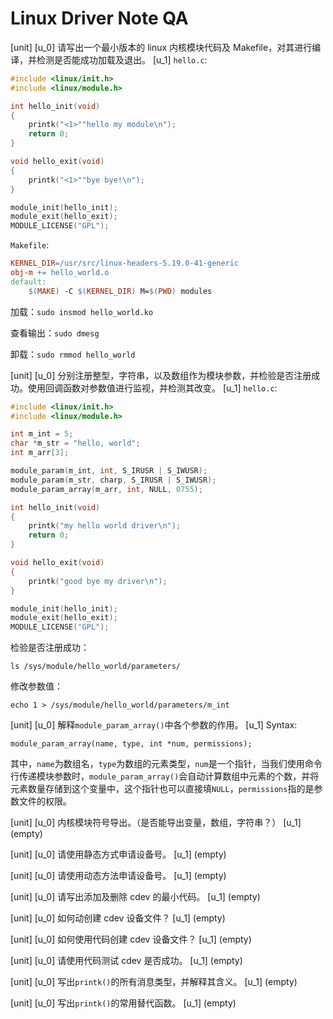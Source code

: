 # Linux Driver Note QA

[unit]
[u_0]
请写出一个最小版本的 linux 内核模块代码及 Makefile，对其进行编译，并检测是否能成功加载及退出。
[u_1]
`hello.c`:

```c
#include <linux/init.h>
#include <linux/module.h>

int hello_init(void)
{
    printk("<1>""hello my module\n");
    return 0;
}

void hello_exit(void)
{
    printk("<1>""bye bye!\n");
}

module_init(hello_init);
module_exit(hello_exit);
MODULE_LICENSE("GPL");
```

`Makefile`:

```Makefile
KERNEL_DIR=/usr/src/linux-headers-5.19.0-41-generic
obj-m += hello_world.o
default:
	$(MAKE) -C $(KERNEL_DIR) M=$(PWD) modules
```

加载：`sudo insmod hello_world.ko`

查看输出：`sudo dmesg`

卸载：`sudo rmmod hello_world`

[unit]
[u_0]
分别注册整型，字符串，以及数组作为模块参数，并检验是否注册成功。使用回调函数对参数值进行监视，并检测其改变。
[u_1]
`hello.c`:

```c
#include <linux/init.h>
#include <linux/module.h>

int m_int = 5;
char *m_str = "hello, world";
int m_arr[3];

module_param(m_int, int, S_IRUSR | S_IWUSR);
module_param(m_str, charp, S_IRUSR | S_IWUSR);
module_param_array(m_arr, int, NULL, 0755);

int hello_init(void)
{
    printk("my hello world driver\n");
    return 0;
}

void hello_exit(void)
{
    printk("good bye my driver\n");
}

module_init(hello_init);
module_exit(hello_exit);
MODULE_LICENSE("GPL");
```

检验是否注册成功：

`ls /sys/module/hello_world/parameters/`

修改参数值：

`echo 1 > /sys/module/hello_world/parameters/m_int`

[unit]
[u_0]
解释`module_param_array()`中各个参数的作用。
[u_1]
Syntax:

`module_param_array(name, type, int *num, permissions);`

其中，`name`为数组名，`type`为数组的元素类型，`num`是一个指针，当我们使用命令行传递模块参数时，`module_param_array()`会自动计算数组中元素的个数，并将元素数量存储到这个变量中，这个指针也可以直接填`NULL`，`permissions`指的是参数文件的权限。

[unit]
[u_0]
内核模块符号导出。（是否能导出变量，数组，字符串？）
[u_1]
(empty)

[unit]
[u_0]
请使用静态方式申请设备号。
[u_1]
(empty)

[unit]
[u_0]
请使用动态方法申请设备号。
[u_1]
(empty)

[unit]
[u_0]
请写出添加及删除 cdev 的最小代码。
[u_1]
(empty)

[unit]
[u_0]
如何动创建 cdev 设备文件？
[u_1]
(empty)

[unit]
[u_0]
如何使用代码创建 cdev 设备文件？
[u_1]
(empty)

[unit]
[u_0]
请使用代码测试 cdev 是否成功。
[u_1]
(empty)

[unit]
[u_0]
写出`printk()`的所有消息类型，并解释其含义。
[u_1]
(empty)

[unit]
[u_0]
写出`printk()`的常用替代函数。
[u_1]
(empty)
